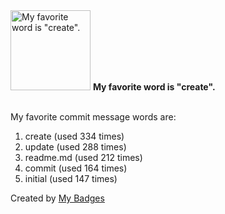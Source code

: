 <img src="https://my-badges.github.io/my-badges/favorite-word.png" alt="My favorite word is &quot;create&quot;." title="My favorite word is &quot;create&quot;." width="128">
<strong>My favorite word is &quot;create&quot;.</strong>
<br><br>

My favorite commit message words are:

1. create (used 334 times)
2. update (used 288 times)
3. readme.md (used 212 times)
4. commit (used 164 times)
5. initial (used 147 times)


Created by <a href="https://github.com/my-badges/my-badges">My Badges</a>